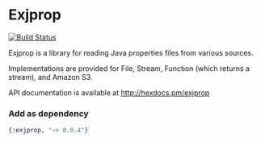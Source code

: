 Exjprop
=======

[![Build Status](https://travis-ci.org/stocks29/exjprop.svg?branch=master)](https://travis-ci.org/stocks29/exjprop)

Exjprop is a library for reading Java properties files from various sources.

Implementations are provided for File, Stream, Function (which returns a stream), and Amazon S3.

API documentation is available at http://hexdocs.pm/exjprop

### Add as dependency

```elixir
{:exjprop, "~> 0.0.4"}
```
